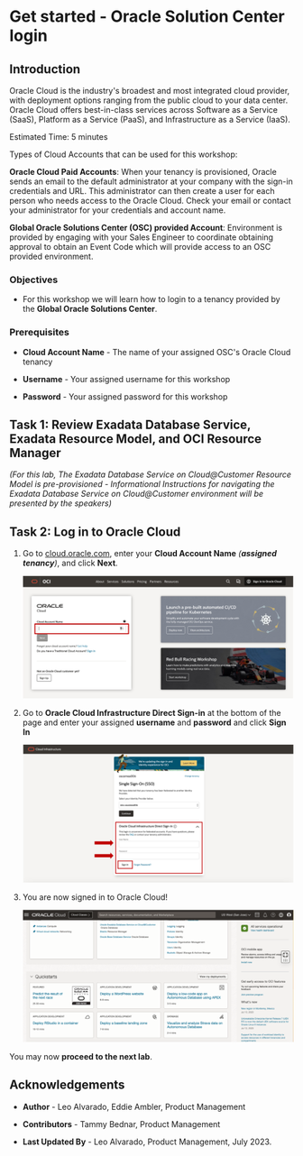 # Get started - Oracle Solution Center login


## Introduction

Oracle Cloud is the industry's broadest and most integrated cloud provider, with deployment options ranging from the public cloud to your data center. Oracle Cloud offers best-in-class services across Software as a Service (SaaS), Platform as a Service (PaaS), and Infrastructure as a Service (IaaS).

Estimated Time: 5 minutes

Types of Cloud Accounts that can be used for this workshop:

**Oracle Cloud Paid Accounts**: When your tenancy is provisioned, Oracle sends an email to the default administrator at your company with the sign-in credentials and URL. This administrator can then create a user for each person who needs access to the Oracle Cloud. Check your email or contact your administrator for your credentials and account name.

**Global Oracle Solutions Center (OSC) provided Account**: Environment is provided by engaging with your Sales Engineer to coordinate obtaining approval to obtain an Event Code which will provide access to an OSC provided environment.



<!-- Watch the video below for a quick walk-through of the lab.
[Create Oracle Database](youtube:JJ4Wx0l0gkc)
-->
### Objectives

-   For this workshop we will learn how to login to a tenancy provided by the **Global Oracle Solutions Center**. 


### Prerequisites

* **Cloud Account Name** - The name of your assigned OSC's Oracle Cloud tenancy 

* **Username** - Your assigned username for this workshop

* **Password** - Your assigned password for this workshop


## Task 1: Review Exadata Database Service, Exadata Resource Model, and OCI Resource Manager

  *(For this lab, The Exadata Database Service on Cloud@Customer Resource Model is pre-provisioned - Informational Instructions for navigating the Exadata Database Service on Cloud@Customer environment will be presented by the speakers)*

## Task 2: Log in to Oracle Cloud

1. Go to [cloud.oracle.com](https://cloud.oracle.com), enter your **Cloud Account Name** *(**assigned tenancy**)*,  and click **Next**. 
   

   ![osc login](./images/osc-login.png " ")


2. Go to **Oracle Cloud Infrastructure Direct Sign-in** at the bottom of the page and enter your assigned **username** and **password** and click **Sign In** 

   ![osc oci direct sign-in](./images/osc-direct-login.png " ")

3. You are now signed in to Oracle Cloud! 
   
   ![oci login](./images/oci-login-page.png " ")

You may now **proceed to the next lab**.


## Acknowledgements

* **Author** - Leo Alvarado, Eddie Ambler, Product Management

* **Contributors** - Tammy Bednar, Product Management

* **Last Updated By** - Leo Alvarado, Product Management, July 2023.
